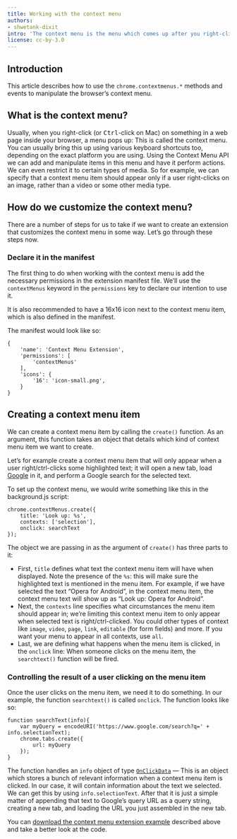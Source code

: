 ```yaml
---
title: Working with the context menu
authors:
- shwetank-dixit
intro: 'The context menu is the menu which comes up after you right-click on a page. Integrating your extension into this menu might provide useful functionality.'
license: cc-by-3.0
---
```


## Introduction

This article describes how to use the `chrome.contextmenus.*` methods and events to manipulate the browser’s context menu.

## What is the context menu?

Usually, when you right-click (or <kbd>Ctrl</kbd>-click on Mac) on something in a web page inside your browser, a menu pops up: This is called the context menu. You can usually bring this up using various keyboard shortcuts too, depending on the exact platform you are using. Using the Context Menu API we can add and manipulate items in this menu and have it perform actions. We can even restrict it to certain types of media. So for example, we can specify that a context menu item should appear only if a user right-clicks on an image, rather than a video or some other media type.

## How do we customize the context menu?

There are a number of steps for us to take if we want to create an extension that customizes the context menu in some way. Let’s go through these steps now.

### Declare it in the manifest

The first thing to do when working with the context menu is add the necessary permissions in the extension manifest file. We’ll use the `contextMenus` keyword in the `permissions` key to declare our intention to use it.

It is also recommended to have a 16x16 icon next to the context menu item, which is also defined in the manifest.

The manifest would look like so:

	{
		'name': 'Context Menu Extension',
		'permissions': [
			'contextMenus'
		],
		'icons': {
			'16': 'icon-small.png',
		}
	}

## Creating a context menu item

We can create a context menu item by calling the `create()` function. As an argument, this function takes an object that details which kind of context menu item we want to create.

Let’s for example create a context menu item that will only appear when a user right/ctrl-clicks some highlighted text; it will open a new tab, load [Google](http://www.google.com) in it, and perform a Google search for the selected text.

To set up the context menu, we would write something like this in the background.js script:

	chrome.contextMenus.create({
		title: 'Look up: %s',
		contexts: ['selection'],
		onclick: searchText
	});

The object we are passing in as the argument of `create()` has three parts to it:

- First, `title` defines what text the context menu item will have when displayed. Note the presence of the `%s`: this will make sure the highlighted text is mentioned in the menu item. For example, if we have selected the text “Opera for Android”, in the context menu item, the context menu text will show up as “Look up: Opera for Android”.
- Next, the `contexts` line specifies what circumstances the menu item should appear in; we’re limiting this context menu item to only appear when selected text is right/ctrl-clicked. You could other types of context like `image`, `video`, `page`, `link`, `editable` (for form fields) and more. If you want your menu to appear in all contexts, use `all`.
- Last, we are defining what happens when the menu item is clicked, in the `onclick` line: When someone clicks on the menu item, the `searchtext()` function will be fired.

### Controlling the result of a user clicking on the menu item

Once the user clicks on the menu item, we need it to do something. In our example, the function `searchtext()` is called `onclick`. The function looks like so:

	function searchText(info){
		var myQuery = encodeURI('https://www.google.com/search?q=' + info.selectionText);
		chrome.tabs.create({
			url: myQuery
		});
	}

The function handles an `info` object of type [`OnClickData`](https://developer.chrome.com/extensions/contextMenus#type-OnClickData) — This is an object which stores a bunch of relevant information when a context menu item is clicked. In our case, it will contain information about the text we selected. We can get this by using `info.selectionText`. After that it is just a simple matter of appending that text to Google’s query URL as a query string, creating a new tab, and loading the URL you just assembled in the new tab.

You can [download the context menu extension example](/extensions/extension-samples/context-menu-selected-text.nex) described above and take a better look at the code.
